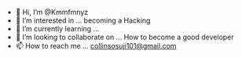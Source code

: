 - 👋 Hi, I’m @Kmmfmnyz
- 👀 I’m interested in ... becoming a Hacking
- 🌱 I’m currently learning ...
- 💞️ I’m looking to collaborate on ... How to become a good developer
- 📫 How to reach me ... collinsosuji101@gmail.com

<!---
Kmmfmnyz/Kmmfmnyz is a ✨ special ✨ repository because its `README.md` (this file) appears on your GitHub profile.
You can click the Preview link to take a look at your changes.
--->

